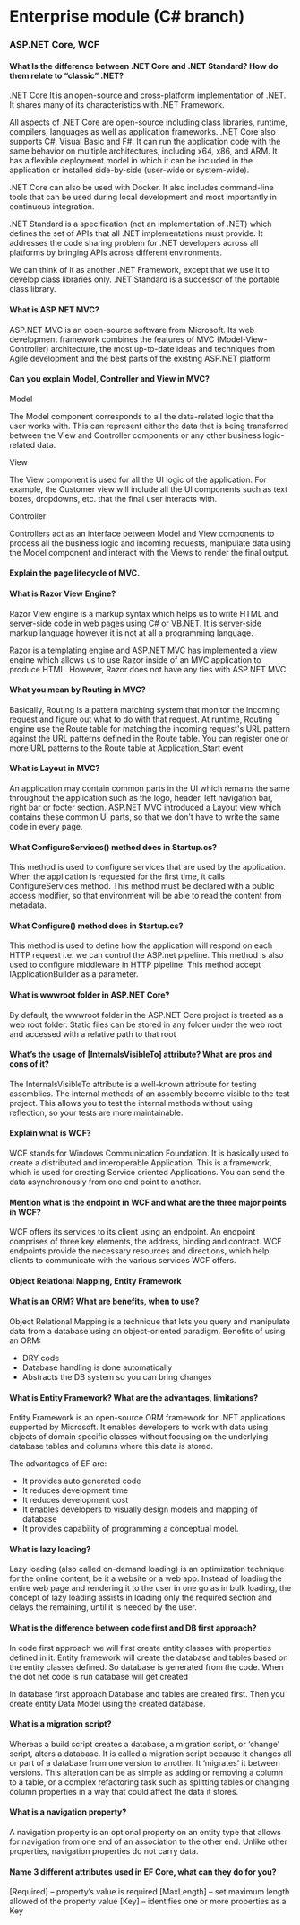 # Enterprise module (C# branch)

### ASP.NET Core, WCF

#### What Is the difference between .NET Core and .NET Standard? How do them relate to “classic” .NET?
.NET Core It is an open-source and cross-platform implementation of .NET. It shares many of its characteristics with .NET Framework.

All aspects of .NET Core are open-source including class libraries, runtime, compilers, languages as well as application frameworks. .NET Core also supports C#, Visual Basic and F#. It can run the application code with the same behavior on multiple architectures, including x64, x86, and ARM. It has a flexible deployment model in which it can be included in the application or installed side-by-side (user-wide or system-wide).

.NET Core can also be used with Docker. It also includes command-line tools that can be used during local development and most importantly in continuous integration.

.NET Standard is a specification (not an implementation of .NET) which defines the set of APIs that all .NET implementations must provide. It addresses the code sharing problem for .NET developers across all platforms by bringing APIs across different environments.

We can think of it as another .NET Framework, except that we use it to develop class libraries only. .NET Standard is a successor of the portable class library.


#### What is ASP.NET MVC?
ASP.NET MVC is an open-source software from Microsoft. Its web development framework combines the features of MVC (Model-View-Controller) architecture, the most up-to-date ideas and techniques from Agile development and the best parts of the existing ASP.NET platform

#### Can you explain Model, Controller and View in MVC?
Model

The Model component corresponds to all the data-related logic that the user works with. This can represent either the data that is being transferred between the View and Controller components or any other business logic-related data.

View

The View component is used for all the UI logic of the application. For example, the Customer view will include all the UI components such as text boxes, dropdowns, etc. that the final user interacts with.

Controller

Controllers act as an interface between Model and View components to process all the business logic and incoming requests, manipulate data using the Model component and interact with the Views to render the final output.

#### Explain the page lifecycle of MVC.

#### What is Razor View Engine?
Razor View engine is a markup syntax which helps us to write HTML and server-side code in web pages using C# or VB.NET. It is server-side markup language however it is not at all a programming language.

Razor is a templating engine and ASP.NET MVC has implemented a view engine which allows us to use Razor inside of an MVC application to produce HTML. However, Razor does not have any ties with ASP.NET MVC.

#### What you mean by Routing in MVC?
Basically, Routing is a pattern matching system that monitor the incoming request and figure out what to do with that request. At runtime, Routing engine use the Route table for matching the incoming request's URL pattern against the URL patterns defined in the Route table. You can register one or more URL patterns to the Route table at Application_Start event

#### What is Layout in MVC?
An application may contain common parts in the UI which remains the same throughout the application such as the logo, header, left navigation bar, right bar or footer section. ASP.NET MVC introduced a Layout view which contains these common UI parts, so that we don't have to write the same code in every page.

#### What ConfigureServices() method does in Startup.cs?
This method is used to configure services that are used by the application. When the application is requested for the first time, it calls ConfigureServices method. This method must be declared with a public access modifier, so that environment will be able to read the content from metadata.

#### What Configure() method does in Startup.cs?
This method is used to define how the application will respond on each HTTP request i.e. we can control the ASP.net pipeline. This method is also used to configure middleware in HTTP pipeline. This method accept IApplicationBuilder as a parameter.

#### What is wwwroot folder in ASP.NET Core?
By default, the wwwroot folder in the ASP.NET Core project is treated as a web root folder. Static files can be stored in any folder under the web root and accessed with a relative path to that root

#### What’s the usage of [InternalsVisibleTo] attribute? What are pros and cons of it?
The InternalsVisibleTo attribute is a well-known attribute for testing assemblies. The internal methods of an assembly become visible to the test project. This allows you to test the internal methods without using reflection, so your tests are more maintainable.

#### Explain what is WCF?
WCF stands for Windows Communication Foundation. It is basically used to create a distributed and interoperable Application. This is a framework, which is used for creating Service oriented Applications. You can send the data asynchronously from one end point to another.

#### Mention what is the endpoint in WCF and what are the three major points in WCF?
WCF offers its services to its client using an endpoint. An endpoint comprises of three key elements, the address, binding and contract. WCF endpoints provide the necessary resources and directions, which help clients to communicate with the various services WCF offers.

#### Object Relational Mapping, Entity Framework
#### What is an ORM? What are benefits, when to use?
Object Relational Mapping is a technique that lets you query and manipulate data from a database using an object-oriented paradigm.
Benefits of using an ORM:

-	DRY code
-	Database handling is done automatically
-	Abstracts the DB system so you can bring changes

#### What is Entity Framework? What are the advantages, limitations?
Entity Framework is an open-source ORM framework for .NET applications supported by Microsoft. It enables developers to work with data using objects of domain specific classes without focusing on the underlying database tables and columns where this data is stored.

The advantages of EF are:
-	It provides auto generated code
-	It reduces development time
-	It reduces development cost
-	It enables developers to visually design models and mapping of database
-	It provides capability of programming a conceptual model.

#### What is lazy loading?
Lazy loading (also called on-demand loading) is an optimization technique for the online content, be it a website or a web app.
Instead of loading the entire web page and rendering it to the user in one go as in bulk loading, the concept of lazy loading assists in loading only the required section and delays the remaining, until it is needed by the user.

#### What is the difference between code first and DB first approach?
In code first approach we will first create entity classes with properties defined in it. Entity framework will create the database and tables based on the entity classes defined. So database is generated from the code. When the dot net code is run database will get created

In database first approach Database and tables are created first. Then you create entity Data Model using the created database.

#### What is a migration script?
Whereas a build script creates a database, a migration script, or ‘change’ script, alters a database. It is called a migration script because it changes all or part of a database from one version to another. It ‘migrates’ it between versions. This alteration can be as simple as adding or removing a column to a table, or a complex refactoring task such as splitting tables or changing column properties in a way that could affect the data it stores.

#### What is a navigation property?
A navigation property is an optional property on an entity type that allows for navigation from one end of an association to the other end. Unlike other properties, navigation properties do not carry data.

#### Name 3 different attributes used in EF Core, what can they do for you?
[Required] – property’s value is required
[MaxLength] – set maximum length allowed of the property value
[Key] – identifies one or more properties as a Key

